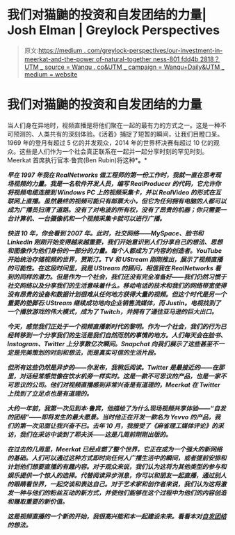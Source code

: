 # 我们对猫鼬的投资和自发团结的力量| Josh Elman | Greylock Perspectives

> 原文:[https://medium . com/greylock-perspectives/our-investment-in-meerkat-and-the-power of-natural-together ness-801 fdd4b 2818？UTM _ source = Wanqu . co&UTM _ campaign = Wanqu+Daily&UTM _ medium = website](https://medium.com/greylock-perspectives/our-investment-in-meerkat-and-the-power-of-spontaneous-togetherness-801fdd4b2818?utm_source=wanqu.co&utm_campaign=Wanqu+Daily&utm_medium=website)



# 我们对猫鼬的投资和自发团结的力量

当人们身在异地时，视频直播是将他们聚在一起的最有力的方式之一。这是一种不可预测的、人类共有的深刻体验。《活着》捕捉了短暂的瞬间，让我们目瞪口呆。1969 年的登月有超过 5 亿的并发观众，2014 年的世界杯决赛有超过 10 亿的观众。这些是人们作为一个社会真正联系在一起并一起分享时刻的罕见时刻。Meerkat 首席执行官本·鲁宾(Ben Rubin)将这种*[](https://medium.com/@Meerkat/e5dab9a7d273)**。***

***早在 1997 年我在 RealNetworks 做工程师的第一份工作时，我就一直在思考现场视频的力量。我是一名软件开发人员，编写 RealProducer 的代码，它允许你将视频电缆连接到 Windows PC 上的视频采集卡，并以 RealVideo 的形式在互联网上直播。虽然最终的视频可能只有邮票大小，但它为任何拥有电脑的人都可以成为广播员扫清了道路。没有了对电波的所有权，没有了昂贵的机器；你只需要一台计算机、一台摄像机和一个视频采集卡就可以进行广播。***

***快进 10 年，你会看到 2007 年。此时，社交网络——MySpace、脸书和 LinkedIn 刚刚开始变得越来越重要，我们开始意识到人们分享自己的想法、思想和图像作为他们身份的一部分的力量。每个人都成为了内容的创造者。YouTube 开始统治存储视频的世界，贾斯汀。TV 和 UStream 刚刚推出，展示了视频直播的可能性。在这段时间里，我是 UStream 的顾问，相信我在 RealNetworks 看到的同样的潜力。但是作为一个社会，我们还没有完全准备好——我们仍然习惯于社交网络以及分享我们的生活意味着什么。移动电话的技术和我们的网络带宽使得没有昂贵的设备和数据计划很难从任何地方获得大量的视频。但这个时代是另一个重要的垫脚石:UStream 继续成功地向企业销售流媒体，而 Justin。电视找到了一个播放游戏的伟大模式，成为了 Twitch，并拥有了通往亚马逊的巨大出口。***

***今天，感觉我们正处于一个视频直播新时代的黎明。作为一个社会，我们的行为已经转移到一个分享我们的生活是我们自然而然的事情的地方。人们每天会在脸书、Instagram、Twitter 上分享数亿次瞬间。Snapchat 向我们展示了这些甚至不一定是完美策划的时刻和想法，而是真实可信的生活片段。***

***但所有这些仍然是异步的——你发布，我稍后阅读。Twitter 是最接近的——在那里，对话经常感觉像在饮水机旁一样实时。这是一款不可思议的产品，也是一家不可思议的公司。他们对视频直播感到非常兴奋是有道理的，Meerkat 在 Twitter 上找到了立足点也是有道理的。***

***大约一年前，我第一次见到本·鲁宾，他描绘了为什么现场视频共享体验——“自发的团结”——即将发生的最大愿景。当时他正在开发一款名为 Yevvo 的产品，我们的第一次见面让我兴奋不已。去年 10 月，我接受了《麻省理工媒体评论》的采访，我们在采访中谈到了耶夫沃——这是几周前刚刚出版的。***

***在过去的几周里，Meerkat 已经点燃了整个世界，它正在成为一个强大的新网络的基础。人们可以通过这种方式即时向任何人广播生活中的瞬间，或者提前安排和计划他们想要直播的有趣内容。对于观众来说，我们认为这将为其他类型的参与和娱乐提供一个惊人的选择。代替阅读异步消息，你可以和朋友一起直播，通过别人的眼睛看世界，一起交谈和表达自己。对于艺术家和创作者来说，我们认为这将激发一种与他们的粉丝互动的新方式，并使他们能够在这个过程中为他们的内容创造和赚取重要的新价值。***

***这是视频直播的一个新的开始，我很高兴能和本一起建设未来。看看本对[自发团结](https://medium.com/@Meerkat/e5dab9a7d273)的想法。***

